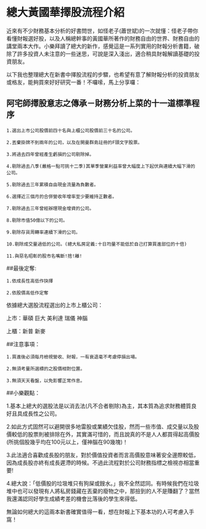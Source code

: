 # 總大黃國華擇股流程介紹


近來有不少財務基本分析的好書問世，如怪老子(蕭世斌)的一次就懂：怪老子帶你看懂財報選好股，以及人稱總幹事的黃國華所著作的財務自由的世界、財務自由的講堂兩本大作。小樂拜讀了總大的新作，感覺這是一系列實用的財報分析書籍，破除了許多投資人未注意的一些迷思，可說是深入淺出，適合稍具財報解讀基礎的投資朋友。

以下我也整理總大在新書中擇股流程的步驟，也希望有意了解財報分析的投資朋友或格友，能夠買來好好研究一番！不囉嗦，馬上分享囉：

## 阿宅師擇股意志之傳承－財務分析上菜的十一道標準程序

```
1.選出上市公司股價前四十名與上櫃公司股價前三十名的公司。

2.丟棄掛牌不到兩年的公司，以及在開曼群島註冊的F頭文字股票。

3.將過去四年曾經產生虧損的公司剔除掉。

4.剔除過去八季(嚴格一點可挑十二季)其單季營業利益率曾大幅度上下起伏與連續大幅下滑的公司。

5.剔除過去三年累積自由現金流量為負數者。

6.選擇近三個月的合併營收年增率至少要維持正數者。

7.剔除過去三年曾經辦理現金增資的公司。

8.剔除市值50億以下的公司。

9.剔除存貨周轉率連續下滑的公司。

10.剔除成交量過低的公司。(總大私房定義:十日均量不能低於自己打算買進部位的十倍)

11.與惡名昭彰的股市名嘴斷!捨!離!
```

##最後定奪:

```
1.依成長性高低作抉擇

2.依股價高低作定奪
```

依據總大選股流程選出的上市上櫃公司：

上市：華碩 巨大 美利達 瑞儀 神腦

上櫃：新普 新麥

##注意事項：

```
1.買進後必須每月檢視營收、財報，一有衰退毫不考慮停損出場。

2.無須考量所選標的之股價相對位置。

3.無須天天看盤，以免影響正常作息。
```

##小樂觀點：

1.基本上總大的選股法是以消去法(凡不合者剔除)為主，其本質為追求財務體質良好且具成長性之公司。

2.如此方式固然可以避開很多地雷股或業績欠佳股，然而一些市值、成交量以及股價較低的股票則被排除在外，其實滿可惜的，而且說真的不是人人都買得起高價股(所挑個股幾乎均在100元以上，僅神腦在90幾塊)！

3.此法適合喜歡成長股的朋友，對於價值投資者而言高價股意味著安全邊際較低，因為成長股亦終有成長遲滯的時候。不過此流程對於公司財務指標之檢視亦相當重要!

4.總大說：「低價股的垃圾堆只有狗屎或餿水。」我不全然認同。有時候我們在垃圾堆中也可以發現有人將私房錢藏在丟棄的廢物之中，那撿到的人不是賺翻了？當然我還滿認同好學生成績考差的機會比落後的學生來得低。 

無論如何總大的這兩本新書確實值得一看，想在財報上下基本功的人可考慮入手窩！